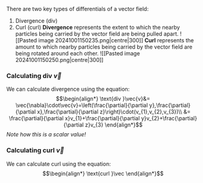 There are two key types of differentials of a vector field:
1) Divergence (div)
2) Curl (curl)
**Divergence** represents the extent to which the nearby particles being carried by the vector field are being pulled apart.
![[Pasted image 20241001150235.png|centre|300]]
**Curl** represents the amount to which nearby particles being carried by the vector field are being rotated around each other.
![[Pasted image 20241001150250.png|centre|300]]
### Calculating $\text{div} ~\vec{v}$
We can calculate divergence using the equation:
$$\begin{align*}
\text{div }\vec{v}&= \vec{\nabla}\cdot\vec{v}=\left(\frac{\partial}{\partial y},\frac{\partial}{\partial x},\frac{\partial}{\partial z}\right)\cdot(v_{1},v_{2},v_{3})\\
&= \frac{\partial}{\partial x}v_{1}+\frac{\partial}{\partial y}v_{2}+\frac{\partial}{\partial z}v_{3}
\end{align*}$$
*Note how this is a scalar value!*
### Calculating $\text{curl }\vec{v}$
We can calculate curl using the equation:
$$\begin{align*}
\text{curl }\vec
\end{align*}$$